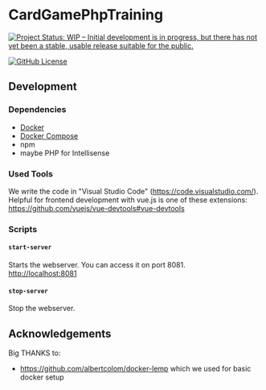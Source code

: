 # CardGamePhpTraining

[![Project Status: WIP – Initial development is in progress, but there has not yet been a stable, usable release suitable for the public.](https://www.repostatus.org/badges/latest/wip.svg)](https://www.repostatus.org/#wip)

<!--[![GitHub Release](https://img.shields.io/github/release/Speedelfe/CardGamePhpTraining.svg)](https://github.com/Speedelfe/CardGamePhpTraining/releases/latest)
[![Github Pre-Release](https://img.shields.io/github/release/Speedelfe/CardGamePhpTraining/all.svg?label=prerelease)](https://github.com/Speedelfe/CardGamePhpTraining/releases)
[![Codacy Badge](https://api.codacy.com/project/badge/Grade/01010101010101010101010?branch=production)](https://app.codacy.com/manual/Speedelfe/CardGamePhpTraining/dashboard?bid=01010101)-->

[![GitHub License](https://img.shields.io/badge/license-MIT-blue.svg)](https://raw.githubusercontent.com/Speedelfe/CardGamePhpTraining/master/LICENSE.txt)

## Development

<!--[![Build Status](https://github.com/Speedelfe/CardGamePhpTraining/workflows/Continuous%20Integration/badge.svg)](https://github.com/Speedelfe/CardGamePhpTraining/actions)
[![Codacy Badge](https://api.codacy.com/project/badge/Grade/01010101010101010101010?branch=master)](https://app.codacy.com/manual/Speedelfe/CardGamePhpTraining/dashboard?bid=01010101)-->

### Dependencies

-   [Docker](https://www.docker.com/)
-   [Docker Compose](https://docs.docker.com/compose/install/)
-   npm
-   maybe PHP for Intellisense

### Used Tools

We write the code in "Visual Studio Code" (<https://code.visualstudio.com/>).  
Helpful for frontend development with vue.js is one of these extensions: <https://github.com/vuejs/vue-devtools#vue-devtools>

### Scripts

#### `start-server`

Starts the webserver. You can access it on port 8081.  
<http://localhost:8081>

#### `stop-server`

Stop the webserver.

## Acknowledgements

Big THANKS to:

-   <https://github.com/albertcolom/docker-lemp> which we used for basic docker setup
